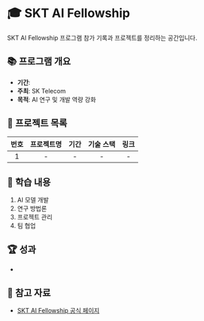 # 🎓 SKT AI Fellowship

SKT AI Fellowship 프로그램 참가 기록과 프로젝트를 정리하는 공간입니다.

## 📚 프로그램 개요
- **기간**: 
- **주최**: SK Telecom
- **목적**: AI 연구 및 개발 역량 강화

## 🎯 프로젝트 목록

| 번호 | 프로젝트명 | 기간 | 기술 스택 | 링크 |
|:---:|:---:|:---:|:---:|:---:|
| 1 | - | - | - | - |

## 📝 학습 내용
1. AI 모델 개발
2. 연구 방법론
3. 프로젝트 관리
4. 팀 협업

## 🏆 성과
- 

## 📌 참고 자료
- [SKT AI Fellowship 공식 페이지](https://www.sktfellowship.com/)
